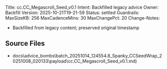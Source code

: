 Title: cc.CC_Megascroll_Seed_v0.1
Intent: Backfilled legacy advice
Owner: Backfill
Version: 2025-10-21T19-21-59
Status: settled
Guardrails:
  MaxSizeKB: 256
  MaxCadenceMins: 30
  MaxChangePct: 20
Change-Notes:
  - Backfilled from legacy content; preserved original timestamp

## Source Files
- docs\advice_bombs\batch_20251014_124554\.8_Spanky_CCSeedWrap_20251008_020133\payload\cc.CC_Megascroll_Seed_v0.1.md)
